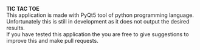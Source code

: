 **TIC TAC TOE**  
This application is made with PyQt5 tool of python programming language.  
Unfortunately this is still in development as it does not output the desired results.  
If you have tested this application the you are free to give suggestions to improve this and make pull requests.
